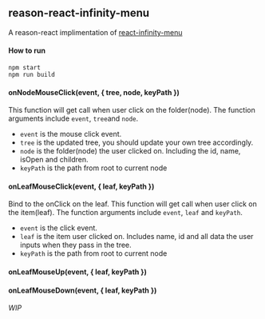 ## reason-react-infinity-menu

A reason-react implimentation of [react-infinity-menu](https://github.com/socialtables/react-infinity-menu)

#### How to run

```
npm start
npm run build
```

#### onNodeMouseClick(event, { tree, node, keyPath })
This function will get call when user click on the folder(node).
The function arguments include ```event```, ```tree```and ```node```.
* ```event``` is the mouse click event.
* ```tree``` is the updated tree, you should update your own tree accordingly.
* ```node``` is the folder(node) the user clicked on. Including the id, name, isOpen and children.
* ```keyPath``` is the path from root to current node

#### onLeafMouseClick(event, { leaf, keyPath })
Bind to the onClick on the leaf.
This function will get call when user click on the item(leaf).
The function arguments include ```event```, ```leaf``` and ```keyPath```.
* ```event``` is the click event.
* ```leaf``` is the item user clicked on. Includes name, id and all data the user inputs when they pass in the tree.
* ```keyPath``` is the path from root to current node


#### onLeafMouseUp(event, { leaf, keyPath })

#### onLeafMouseDown(event, { leaf, keyPath })



*WIP*
